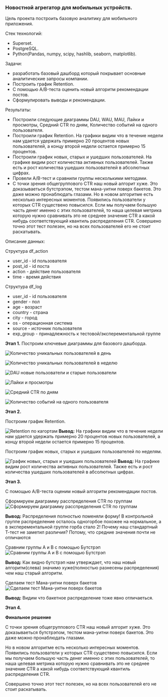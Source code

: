 ### Новостной агрегатор для мобильных устройств.

Цель проекта построить базовую аналитику для мобильного приложения.

Стек технологий:
- Superset.
- PostgreSQL.
- Python(Pandas, numpy, scipy, hashlib, seaborn, matplotlib). 

Задачи:
- разработать базовый дашборд который покрывает основные аналитические запросы компании.
- Построить график Retention.
- С помощью А/B-теста оценить новый алгоритм рекомендации постов.
- Сформулировать выводы и рекомендации.

Результаты:
- Построили следующие диаграммы DAU, WAU, MAU, Лайки и просмотры, Средний CTR по дням, Количество событий на одного пользователя.
- Построили график Retention. На графики видим что в течение недели нам удается удержать примерно 20 процентов новых пользователей, а концу второй недели остается примерно 15 процентов.
- Построили график новых, старых и ушедших пользователей. На графике видим рост количества активных пользователей. Также есть и рост количества ушедших пользователей в абсолютных цифрах.
- Провели А/B-тест и сравнили группы несколькими методами.
- С точки зрения общегруппового CTR наш новый алгорит хуже. Это доказываеться бутстрэпом, тестом мана-уитни поверх бакетов. Это даже можно пронаблюдать глазами.
Но в новом алгоритме есть несколько интересных моментов. Появились пользователи у которых CTR существено повысился. Если мы получаем большую часть денег именно с этих пользователей, то наша целевая метрика которую нужно сравнивать это не среднее значение CTR а какой нибудь соответствующий квантиль распределения CTR.
Совершено точно этот тест полезен, но на всех пользователей его не стоит раскатывать.

Описание данных:

Структура df_action
* user_id - id пользователя
* post_id - id поста
* action - действие пользователя
* time - время действия

Структура df_log
* user_id - id пользователя
* gender - пол
* age - возраст
* country - страна
* city - город
* os - операционная система
* source - источник пользователя
* exp_group - принадлежность к тестовой/эксперементальной группе


**Этап 1.** 
Построим ключевые диаграммы для базового дашборда.



![Количество уникальных пользователей в день](https://github.com/TODUR8/messenger/blob/main/diagram/1_diagram.png)



![Количество уникальных пользователей в неделю](https://github.com/TODUR8/messenger/blob/main/diagram/2_diagram.png)



![DAU новые пользователи и старые пользователи](https://github.com/TODUR8/messenger/blob/main/diagram/3_diagram.png)



![Лайки и просмотры](https://github.com/TODUR8/messenger/blob/main/diagram/4_diagram.png)



![Средний CTR по дням](https://github.com/TODUR8/messenger/blob/main/diagram/5_diagram.png)



![Количество событий на одного пользователя](https://github.com/TODUR8/messenger/blob/main/diagram/6_diagram.png)



**Этап 2.** 

Построим график Retention.

![Retention по кагортам](https://github.com/TODUR8/messenger/blob/main/diagram/7_diagram.png)
**Вывод:**
На графики видим что в течение недели нам удается удержать примерно 20 процентов новых пользователей, а концу второй недели остается примерно 15 процентов. 



Построим график новых, старых и ушедших пользователей по неделям.

![График новых, старых и ушедших пользователей](https://github.com/TODUR8/messenger/blob/main/diagram/8_diagram.png)
**Вывод:**
На графике видим рост количества активных пользователей. Также есть и рост количества ушедших пользователей в абсолютных цифрах.

**Этап 3.** 

С помощью А/B-теста оценим новый алгоритм рекомендации постов.

Сформируем диаграмму расспределения CTR по группам
![Сформируем диаграмму расспределения CTR по группам](https://github.com/TODUR8/messenger/blob/main/diagram/9_diagram.png)

**Вывод:**
Распределения полностью поменяли форму! В контрольной группе распределение осталось одногорбое похожее на нормальное, а в эксперементальной группе горба стало 2! 
Почему наш стандартный Т-тест не заметил различия? Потому, что средние значения почти не отличаются



Сравним группы А и В с помощью Бутстрэп
![Сравним группы А и В с помощью Бутстрэп](https://github.com/TODUR8/messenger/blob/main/diagram/10_diagram.png)

**Вывод:**
Как видно бутстрэп нам утверждает, что наш новый алгоритм(слева) значимо хуже(полностью разнесены распределения) чем наш старый алгоритм.


Сделаем тест Мана-уитни поверх бакетов
![Сделаем тест Мана-уитни поверх бакетов](https://github.com/TODUR8/messenger/blob/main/diagram/11_diagram.png)

**Вывод:**
Видим что бакетное распределение тоже явно отличаеться. 

**Этап 4.** 

**Финальное решение**


С точки зрения общегруппового CTR наш новый алгорит хуже. Это доказываеться бутстрэпом, тестом мана-уитни поверх бакетов. Это даже можно пронаблюдать глазами. 


Но в новом алгоритме есть несколько интересных моментов. Появились пользователи у которых CTR существено повысился. Если мы получаем большую часть денег именно с этих пользователей, то наша целевая метрика которую нужно сравнивать это не среднее значение CTR а какой нибудь соответствующий квантиль распределения CTR. 



Совершено точно этот тест полезен, но на всех пользователей его не стоит раскатывать. 
